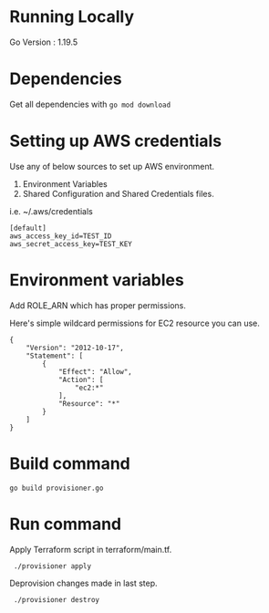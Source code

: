 # Running Locally 
Go Version : 1.19.5
# Dependencies 
Get all dependencies with 
```go mod download```

# Setting up AWS credentials

Use any of below sources to set up AWS environment.
1. Environment Variables
2. Shared Configuration and Shared Credentials files.

i.e.
~/.aws/credentials
```
[default]
aws_access_key_id=TEST_ID
aws_secret_access_key=TEST_KEY
```

# Environment variables 
Add ROLE_ARN which has proper permissions. 

Here's simple wildcard permissions for EC2 resource you can use. 

```
{
    "Version": "2012-10-17",
    "Statement": [
        {
            "Effect": "Allow",
            "Action": [
                "ec2:*"
            ],
            "Resource": "*"
        }
    ]
}
```

# Build command 
``` go build provisioner.go ```

# Run command
Apply Terraform script in terraform/main.tf.
```
 ./provisioner apply
```
Deprovision changes made in last step.
```
 ./provisioner destroy
```
